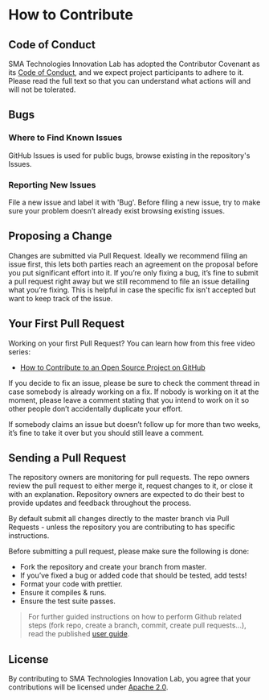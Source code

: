 # How to Contribute

## Code of Conduct
SMA Technologies Innovation Lab has adopted the Contributor Covenant as its [Code of Conduct](CODE_OF_CONDUCT.md), and we expect project participants to adhere to it. Please read the full text so that you can understand what actions will and will not be tolerated.

## Bugs
### Where to Find Known Issues
GitHub Issues is used for public bugs, browse existing in the repository's Issues.
### Reporting New Issues
File a new issue and label it with 'Bug'. Before filing a new issue, try to make sure your problem doesn’t already exist browsing existing issues.

## Proposing a Change
Changes are submitted via Pull Request. Ideally we recommend filing an issue first, this lets both parties reach an agreement on the proposal before you put significant effort into it.
If you’re only fixing a bug, it’s fine to submit a pull request right away but we still recommend to file an issue detailing what you’re fixing. This is helpful in case the specific fix isn't accepted but want to keep track of the issue.

## Your First Pull Request
Working on your first Pull Request? You can learn how from this free video series:

- [How to Contribute to an Open Source Project on GitHub](https://egghead.io/series/how-to-contribute-to-an-open-source-project-on-github)

If you decide to fix an issue, please be sure to check the comment thread in case somebody is already working on a fix. If nobody is working on it at the moment, please leave a comment stating that you intend to work on it so other people don’t accidentally duplicate your effort.

If somebody claims an issue but doesn’t follow up for more than two weeks, it’s fine to take it over but you should still leave a comment.

## Sending a Pull Request
The repository owners are monitoring for pull requests. The repo owners review the pull request to either merge it, request changes to it, or close it with an explanation. Repository owners are expected to do their best to provide updates and feedback throughout the process.

By default submit all changes directly to the master branch via Pull Requests - unless the repository you are contributing to has specific instructions.

Before submitting a pull request, please make sure the following is done:
- Fork the repository and create your branch from master.
- If you’ve fixed a bug or added code that should be tested, add tests!
- Format your code with prettier.
- Ensure it compiles & runs.
- Ensure the test suite passes.

> For further guided instructions on how to perform Github related steps (fork repo, create a branch, commit, create pull requests...), read the published [user guide](https://help.github.com/en/desktop/contributing-to-projects).

## License
By contributing to SMA Technologies Innovation Lab, you agree that your contributions will be licensed under [Apache 2.0](LICENSE).
